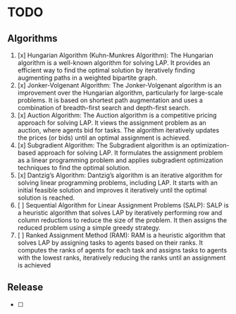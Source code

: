 # TODO

## Algorithms

1. [x] Hungarian Algorithm (Kuhn-Munkres Algorithm): The Hungarian algorithm is a well-known
algorithm for solving LAP. It provides an efficient way to find the optimal solution by
iteratively finding augmenting paths in a weighted bipartite graph.
2. [x] Jonker-Volgenant Algorithm: The Jonker-Volgenant algorithm is an improvement over the
Hungarian algorithm, particularly for large-scale problems. It is based on shortest path
augmentation and uses a combination of breadth-first search and depth-first search.
3. [x] Auction Algorithm: The Auction algorithm is a competitive pricing approach for solving
LAP. It views the assignment problem as an auction, where agents bid for tasks. The
algorithm iteratively updates the prices (or bids) until an optimal assignment is achieved.
4. [x] Subgradient Algorithm: The Subgradient algorithm is an optimization-based approach for
solving LAP. It formulates the assignment problem as a linear programming problem and
applies subgradient optimization techniques to find the optimal solution.
5. [x] Dantzig’s Algorithm: Dantzig’s algorithm is an iterative algorithm for solving linear
programming problems, including LAP. It starts with an initial feasible solution and improves
it iteratively until the optimal solution is reached.
6. [ ] Sequential Algorithm for Linear Assignment Problems (SALP): SALP is a heuristic algorithm
that solves LAP by iteratively performing row and column reductions to reduce the size of
the problem. It then assigns the reduced problem using a simple greedy strategy.
7. [ ] Ranked Assignment Method (RAM): RAM is a heuristic algorithm that solves LAP by
assigning tasks to agents based on their ranks. It computes the ranks of agents for each task
and assigns tasks to agents with the lowest ranks, iteratively reducing the ranks until an
assignment is achieved


## Release

- [ ] 